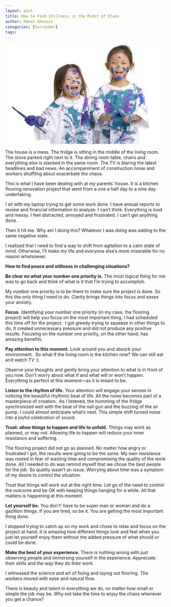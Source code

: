 ```yaml
---
layout: post
title: How to Find Stillness in the Midst of Chaos
author: Manal Ghosain
categories: [Surrender]
tags:
---
```


![Mess](/images/mess.jpg)

The house is a mess. The fridge is sitting in the middle of the living room. The stove parked right next to it. The dining room table, chairs and everything else is stacked in the same room. The TV is blaring the latest headlines and bad news. An accompaniment of construction noise and workers shuffling about exacerbate the chaos. 

This is what I have been dealing with at my parents’ house. It is a kitchen flooring renovation project that went from a one a half day to a nine day undertaking. 

I sit with my laptop trying to get some work done. I have annual reports to review and financial information to analyze. I can’t think. Everything is loud and messy. I feel distracted, annoyed and frustrated. I can’t get anything done. 

Then it hit me. Why am I doing this? Whatever I was doing was adding to the same negative state. 

I realized that I need to find a way to shift from agitation to a calm state of mind. Otherwise, I’ll make my life and everyone else’s more miserable for no reason whatsoever.  

**How to find peace and stillness in challenging situations?** 

**Be clear on what your number one priority is.** The most logical thing for me was to go back and think of what is it that I’m trying to accomplish. 

My number one priority is to be there to make sure the project is done. So this the only thing I need to do. Clarity brings things into focus and eases your anxiety. 

**Focus.** Identifying your number one priority (in my case, the flooring project) will help you focus on the most important thing. I had scheduled this time off for the project.  I got greedy trying to squeeze in other things to do. It created unnecessary pressure and did not produce any positive results. Focusing on the number one priority, on the other hand, has amazing benefits. 

**Pay attention to this moment.** Look around you and absorb your environment.  So what if the living room is the kitchen now? We can still eat and watch TV :). 

Observe your thoughts and gently bring your attention to what is in front of you now. Don’t worry about what if and what will or won’t happen. Everything is perfect at this moment—as it is meant to be. 

**Listen to the rhythm of life.** Your attention will engage your senses in noticing the beautiful rhythmic beat of life. All the noise becomes part of a masterpiece of creation.  As I listened, the humming of the fridge synchronized well with the beat of the nail gun and the buzzing of the air pump. I could almost anticipate what’s next. This simple shift turned noise into a joyful celebration of sound. 

**Trust: allow things to happen and life to unfold.** Things may work as planned, or may not. Allowing life to happen will reduce your inner resistance and suffering. 

The flooring project did not go as planned. No matter how angry or frustrated I got, the results were going to be the same. My own resistance was rooted in fear of wasting time and compromising the quality of the work done. All I needed to do was remind myself that we chose the best people for the job. So quality wasn’t an issue. Worrying about time was a symptom of my desire to control the situation. 

Trust that things will work out at the right time. Let go of the need to control the outcome and be OK with keeping things hanging for a while. All that matters is happening at this moment. 

**Let yourself be.** You don't’ have to be super man or woman and do a gazillion things. If you are tired, so be it. You are getting the most important thing done. 

I stopped trying to catch up on my work and chose to relax and focus on the project at hand. It is amazing how different things look and feel when you just let yourself enjoy them without the added pressure of what should or could be done. 

**Make the best of your experience.** There is nothing wrong with just observing people and immersing yourself in the experience. Appreciate their skills and the way they do their work. 

I witnessed the science and art of fixing and laying out flooring. The workers moved with ease and natural flow. 

There is beauty and talent in everything we do, no matter how small or simple the job may be. Why not take the time to enjoy the chaos whenever you get a chance?